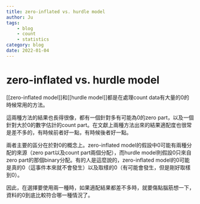 ```yaml
---
title: zero-inflated vs. hurdle model
author: Ju
tags: 
    - blog 
    - count 
    - statistics
category: blog
date: 2022-01-04
---
```


# zero-inflated vs. hurdle model

[[zero-inflated model]]和[[hurdle model]]都是在處理count data有大量的0的時候常用的方法。

這兩種方法的結果也長得很像，都有一個針對多有可能為0的zero part，以及一個針對大於0的數字估計的count part。在文獻上兩種方法出來的結果適配度也很常是差不多的，有時候前者好一點，有時候後者好一點。

兩者主要的區分在於對0的概念上。zero-inflated model的假設中0可能有兩種分配的來源（zero part以及count part兩個分配），而hurdle model則假設0只來自zero part的那個binary分配。有的人是這麼說的，zero-inflated model的0可能是真的0（這事件本來就不會發生）以及取樣的0（有可能會發生，但是剛好取樣到0）。

因此，在選擇要使用兩一種時，如果適配結果都差不多時，就要傷點腦筋想一下，資料的0到底比較符合哪一種情況了。